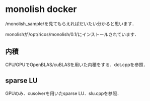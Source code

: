 # monolish docker
/monolish\_sample/を見てもらえればだいたい分かると思います．

monolishが/opt/ricos/monolish/0.1/にインストールされています．

## 内積
CPU/GPUでOpenBLAS/cuBLASを用いた内積をする．dot.cppを参照．

## sparse LU
GPUのみ．cusolverを用いたsparse LU．slu.cppを参照．
